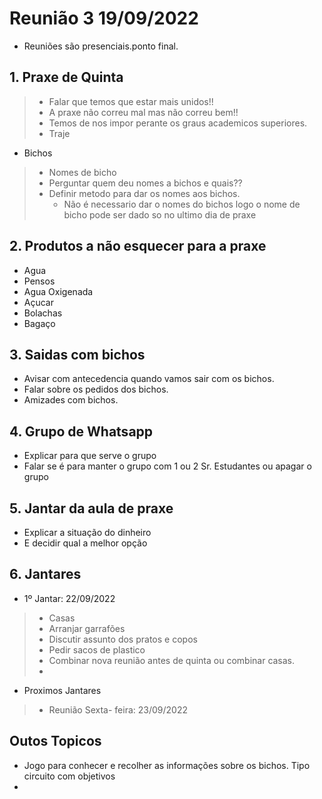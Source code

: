 # Reunião 3 19/09/2022
- Reuniões são presenciais.ponto final.
## 1. Praxe de Quinta  
> - Falar que temos que estar mais unidos!! 
> - A praxe não correu mal mas não correu bem!!
> - Temos de nos impor perante os graus academicos superiores.
> - Traje
- Bichos
> - Nomes de bicho
> - Perguntar quem deu nomes a bichos e quais??
> - Definir metodo para dar os nomes aos bichos.
>   - Não é necessario dar o nomes do bichos logo o nome de bicho pode ser dado so no ultimo dia de praxe

## 2. Produtos a não esquecer para a praxe
   - Agua
   - Pensos
   - Agua Oxigenada
   - Açucar
   - Bolachas
   - Bagaço

## 3. Saidas com bichos
- Avisar com antecedencia quando vamos sair com os bichos.
- Falar sobre os pedidos dos bichos.
- Amizades com bichos.

## 4. Grupo de Whatsapp
- Explicar para que serve o grupo
- Falar se é para manter o grupo com 1 ou 2 Sr. Estudantes ou apagar o grupo

## 5. Jantar da aula de praxe  
- Explicar a situação do dinheiro
- E decidir qual a melhor opção

## 6. Jantares 
- 1º Jantar: 22/09/2022
> - Casas
> - Arranjar garrafões
> - Discutir assunto dos pratos e copos
> - Pedir sacos de plastico 
> - Combinar nova reunião antes de quinta ou combinar casas.
> - 
- Proximos Jantares
> - Reunião Sexta- feira: 23/09/2022

## Outos Topicos
- Jogo para conhecer e recolher as informações sobre os bichos. Tipo circuito com objetivos
- 
